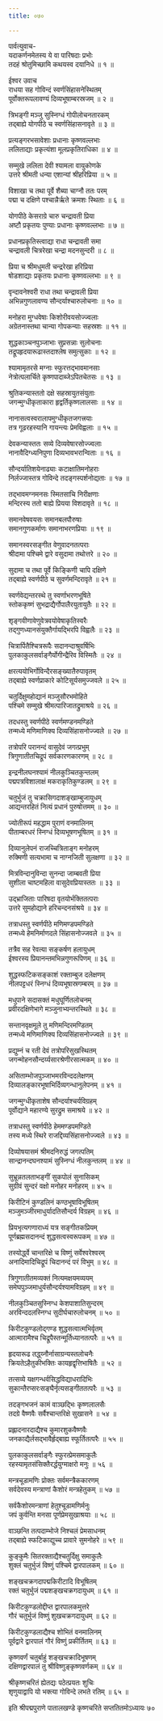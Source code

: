 ```yaml
---
title: ०७०

---
```

पार्वत्युवाच-  
यदाकर्णनमेतस्य ये वा पारिषदाः प्रभोः  
तदहं श्रोतुमिच्छामि कथयस्व दयानिधे ॥ १ ॥


ईश्वर उवाच  
राधया सह गोविन्दं स्वर्णसिंहासनेस्थितम्  
पूर्वोक्तरूपलावण्यं दिव्यभूषाम्बरस्रजम् ॥ २ ॥


त्रिभङ्गी मञ्जु सुस्निग्धं गोपीलोचनतारकम्  
तद्बाह्ये योगपीठे च स्वर्णसिंहासनावृते ॥ ३ ॥


प्रत्यङ्गरभसावेशाः प्रधानाः कृष्णवल्लभाः  
ललिताद्याः प्रकृत्यंशा मूलप्रकृतिराधिका ॥ ४ ॥


सम्मुखे ललिता देवी श्यामला वायुकोणके  
उत्तरे श्रीमती धन्या एशान्यां श्रीहरिप्रिया ॥ ५ ॥


विशाखा च तथा पूर्वे शैब्या चाग्नौ ततः परम्  
पद्मा च दक्षिणे पश्चान्नैर्ऋते क्रमशः स्थिताः ॥ ६ ॥


योगपीठे केसराग्रे चारु चन्द्रावती प्रिया  
अष्टौ प्रकृतयः पुण्याः प्रधानाः कृष्णवल्लभाः ॥ ७ ॥


प्रधानप्रकृतिस्त्वाद्या राधा चन्द्रावती समा  
चन्द्रावली चित्ररेखा चन्द्रा मदनसुन्दरी ॥ ८ ॥


प्रिया च श्रीमधुमती चन्द्ररेखा हरिप्रिया  
षोडशाद्याः प्रकृतयः प्रधानाः कृष्णवल्लभाः ॥ ९ ॥


वृन्दावनेश्वरी राधा तथा चन्द्रावली प्रिया  
अभिन्नगुणलावण्य सौन्दर्याश्चारुलोचनाः ॥ १० ॥


मनोहरा मुग्धवेषाः किशोरीवयसोज्ज्वलाः  
अग्रेतनास्तथा चान्या गोपकन्याः सहस्रशः ॥ ११ ॥


शुद्धकाञ्चनपुञ्जाभाः सुप्रसन्नाः सुलोचनाः  
तद्रूपहृदयारूढास्तदाश्लेष समुत्सुकाः ॥ १२ ॥


श्यामामृतरसे मग्नाः स्फुरत्तद्भावमानसाः  
नेत्रोत्पलार्चिते कृष्णपादाब्जेऽपितचेतसः ॥ १३ ॥


श्रुतिकन्यास्ततो दक्षे सहस्रायुतसंयुताः  
जगन्मुग्धीकृताकारा हृद्वर्तिकृष्णलालसाः ॥ १४ ॥


नानासत्वस्वरालापमुग्धीकृतजगत्त्रयाः  
तत्र गूढरहस्यानि गायन्त्यः प्रेमविह्वलाः ॥ १५ ॥


देवकन्यास्ततः सव्ये दिव्यवेषारसोज्ज्वलाः  
नानावैदिग्ध्यनिपुणा दिव्यभावभरान्विताः ॥ १६ ॥


सौन्दर्यातिशयेनाढ्याः कटाक्षातिमनोहराः  
निर्लज्जास्तत्र गोविन्दे तदङ्गस्पर्शनोद्यताः ॥ १७ ॥


तद्भावमग्नमनसः स्मितसाचि निरीक्षणाः  
मन्दिरस्य ततो बाह्ये प्रियया विशदावृते ॥ १८ ॥


समानवेषवयसः समानबलपौरुषाः  
समानगुणकर्माणः समानाभरणप्रियाः ॥ १९ ॥


समानस्वरसङ्गीत वेणुवादनतत्पराः  
श्रीदामा पश्चिमे द्वारे वसुदामा तथोत्तरे ॥ २० ॥


सुदामा च तथा पूर्वे किङ्किणी चापि दक्षिणे  
तद्बाह्ये स्वर्णपीठे च सुवर्णमन्दिरावृते ॥ २१ ॥


स्वर्णवेद्यन्तरस्थे तु स्वर्णाभरणभूषिते  
स्तोककृष्णं सुभद्राद्यैर्गोपालैरयुतायुतैः ॥ २२ ॥


शृङ्गवीणावेणुवेत्रवयोवेषाकृतिस्वरैः  
तद्गुणध्यानसंयुक्तैर्गायद्भिरपि विह्वलैः ॥ २३ ॥


चित्रार्पितैश्चित्ररूपैः सदानन्दाश्रुवर्षिभिः  
पुलकाकुलसर्वाङ्गैर्योगीन्द्रैरिव विस्मितैः ॥ २४ ॥


क्षरत्ययोभिर्गोविन्दैरसङ्ख्यातैरुपावृतम्  
तद्बाह्ये स्वर्णप्राकारे कोटिसूर्यसमुज्जवले ॥ २५ ॥


चतुर्दिक्षुमहोद्यानं मञ्जुसौरभमोहिते  
पश्चिमे सम्मुखे श्रीमत्पारिजातद्रुमाश्रये ॥ २६ ॥


तदधस्तु स्वर्णपीठे स्वर्णमण्डनमण्डिते  
तन्मध्ये मणिमाणिक्य दिव्यसिंहासनोज्ज्वले ॥ २७ ॥


तत्रोपरि परानन्दं वासुदेवं जगत्प्रभुम्  
त्रिगुणातीतचिद्रूपं सर्वकारणकारणम् ॥ २८ ॥


इन्द्रनीलघनश्यामं नीलकुञ्चितकुन्तलम्  
पद्मपत्रविशालाक्षं मकराकृतिकुण्डलम् ॥ २९ ॥


चतुर्भुजं तु चक्रासिगदाशङ्खाम्बुजायुधम्  
आद्यन्तरहितं नित्यं प्रधानं पुरुषोत्तमम् ॥ ३० ॥


ज्योतीरूपं महद्धाम पुराणं वनमालिनम्  
पीताम्बरधरं स्निग्धं दिव्यभूषणभूषितम् ॥ ३१ ॥


दिव्यानुलेपनं राजच्चित्रिताङ्ग मनोहरम्  
रुक्मिणी सत्यभामा च नाग्नजिती सुलक्षणा ॥ ३२ ॥


मित्रविन्दानुविन्दा सुनन्दा जाम्बवती प्रिया  
सुशीला चाष्टमहिला वासुदेवप्रियास्ततः ॥ ३३ ॥


उद्भ्राजिताः पारिषदा वृतयोर्भक्तितत्पराः  
उत्तरे सुमहोद्याने हरिचन्दनसंश्रये ॥ ३४ ॥


तत्राधस्तु स्वर्णपीठे मणिमण्डपमण्डिते  
तन्मध्ये हेमनिर्माणदले सिंहासनोज्जवले ॥ ३५ ॥


तत्रैव सह रेवत्या सङ्कर्षण हलायुधम्  
ईश्वरस्य प्रियानन्तमभिन्नगुणरूपिणम् ॥ ३६ ॥


शुद्धस्फटिकसङ्काशं रक्ताम्बुज दलेक्षणम्  
नीलपट्टधरं स्निग्धं दिव्यभूषास्रगम्बरम् ॥ ३७ ॥


मधुपाने सदासक्तं मधुघूर्णितलोचनम्  
प्रवीरदक्षिणेभागे मञ्जुनाभ्यन्तरस्थिते ॥ ३८ ॥


सन्तानवृक्षमूले तु मणिमन्दिरमण्डितम्  
तन्मध्ये मणिमाणिक्य दिव्यसिंहासनोज्ज्वले ॥ ३९ ॥


प्रद्युम्नं च रती देवं तत्रोपरिसुखस्थितम्  
जगन्मोहनसौन्दर्य्यसारश्रेणीरसात्मकम् ॥ ४० ॥


असिताम्भोजपुञ्जाभमरविन्ददलेक्षणम्  
दिव्यालङ्कारभूषाभिर्दिव्यगन्धानुलेपनम् ॥ ४१ ॥


जगन्मुग्धीकृताशेष सौन्दर्याश्चर्यविग्रहम्  
पूर्वोद्याने महारण्ये सुरद्रुम समाश्रये ॥ ४२ ॥


तत्राधस्तु स्वर्णपीठे हेममण्डपमण्डिते  
तस्य मध्ये स्थिरे राजद्दिव्यसिंहासनोज्ज्वले ॥ ४३ ॥


दिव्योषयासमं श्रीमदनिरुद्धं जगत्पतिम्  
सान्द्रानन्दघनश्यामं सुस्निग्धं नीलकुन्तलम् ॥ ४४ ॥


सुभ्रून्नतलताभङ्गीं सुकपोलं सुनासिकम्  
सुग्रीवं सुन्दरं वक्षो मनोहर मनोहरम् ॥ ४५ ॥


किरीटिनं कुण्डलिनं कण्ठभूषाविभूषितम्  
मञ्जुमञ्जीरमाधुर्यादतिसौन्दर्य विग्रहम् ॥ ४६ ॥


प्रियभृत्यगणाराध्यं यत्र सङ्गीतकप्रियम्  
पूर्णब्रह्मसदानन्दं शुद्धसत्वस्वरूपकम् ॥ ४७ ॥


तस्योर्द्ध्वे चान्तरिक्षे च विष्णुं सर्वेश्वरेश्वरम्  
अनादिमादिचिद्रूपं चिदानन्दं परं विभुम् ॥ ४८ ॥


त्रिगुणातीतमव्यक्तं नित्यमक्षयमव्ययम्  
समेघपुञ्जमाधुर्यसौन्दर्यश्यामविग्रहम् ॥ ४९ ॥


नीलकुञ्चितसुस्निग्ध केशपाशातिसुन्दरम्  
अरविन्ददलस्निग्ध सुदीर्घचारुलोचनम् ॥ ५० ॥


किरीटकुण्डलोद्गण्ड शुद्धसत्वात्मभिर्वृतम्  
आत्मारामैश्च चिद्रूपैस्तन्मूर्तिध्यानतत्परैः ॥ ५१ ॥


हृदयारूढ तद्ध्य्नौर्नासाग्रन्यस्तलोचनैः  
क्रियतेऽहैतुकीभक्तिः कायहृद्वृत्तिभाषितैः ॥ ५२ ॥


तत्सव्ये यक्षगन्धर्वसिद्धविद्याधरादिभिः  
सुकान्तैरप्सरःसङ्घैर्नृत्यसङ्गीततत्परैः ॥ ५३ ॥


तदङ्गभजनं कामं वाञ्छद्भिः कृष्णलालसैः  
तदग्रे वैष्णवैः सर्वैश्चान्तरिक्षे सुखासने ॥ ५४ ॥


प्रह्लादनारदाद्यैश्च कुमारशुकवैष्णवैः  
जनकाद्यैर्लसद्भावैर्हृद्बाह्य स्फूर्तितत्परैः ॥ ५५ ॥


पुलकाकुलसर्वाङ्गैः स्फुरत्प्रेमसमाकुलैः  
रहस्यामृतसंसिक्तैरर्द्धयुग्माक्षरो मनुः ॥ ५६ ॥


मन्त्रचूडामणिः प्रोक्तः सर्वमन्त्रैककारणम्  
सर्वदेवस्य मन्त्राणां कैशोरं मन्त्रहेतुकम् ॥ ५७ ॥


सर्वकैशोरमन्त्राणां हेतुश्चूडामणिर्मनुः  
जपं कुर्वन्ति मनसा पूर्णप्रेमसुखाश्रयाः ॥ ५८ ॥


वाञ्छन्ति तत्पदाम्भोजे निश्चलं प्रेमसाधनम्  
तद्बाह्ये स्फटिकाद्युच्च प्रावारे सुमनोहरे ॥ ५९ ॥


कुङ्कुमैः सितरक्ताद्यैश्चतुर्दिक्षु समाकुलैः  
शुक्लं चतुर्भुजं विष्णुं पश्चिमे द्वारपालकम् ॥ ६० ॥


शङ्खचक्रगदापद्मकिरीटादि विभूषितम्  
रक्तं चतुर्भुजं पद्मशङ्खचक्रगदायुधम् ॥ ६१ ॥


किरीटकुण्डलोद्दीप्त द्वारपालकमुत्तरे  
गौरं चतुर्भुजं विष्णुं शुखचक्रगदायुधम् ॥ ६२ ॥


किरीटकुण्डलाद्यैश्च शोभितं वनमालिनम्  
पूर्वद्वारे द्वारपालं गौरं विष्णुं प्रकीर्तितम् ॥ ६३ ॥


कृष्णवर्णं चतुर्बाहुं शङ्खचक्रादिभूषणम्  
दक्षिणद्वारपालं तु श्रीविष्णुङ्कृष्णवर्णकम् ॥ ६४ ॥


श्रीकृष्णचरितं ह्येतद्यः पठेत्प्रयतः शुचिः  
शृणुयाद्वापि यो भक्त्या गोविन्दे लभते रतिम् ॥ ६५ ॥


इति श्रीपद्मपुराणे पातालखण्डे कृष्णचरिते सप्ततितमोऽध्यायः ७०